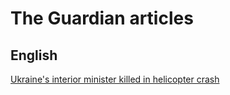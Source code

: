 # The Guardian articles

## English
[Ukraine's interior minister killed in helicopter crash](/articles/en/ukraine_interior_minister_killed_in_helicopter_crash_brovary_kyiv.md)
